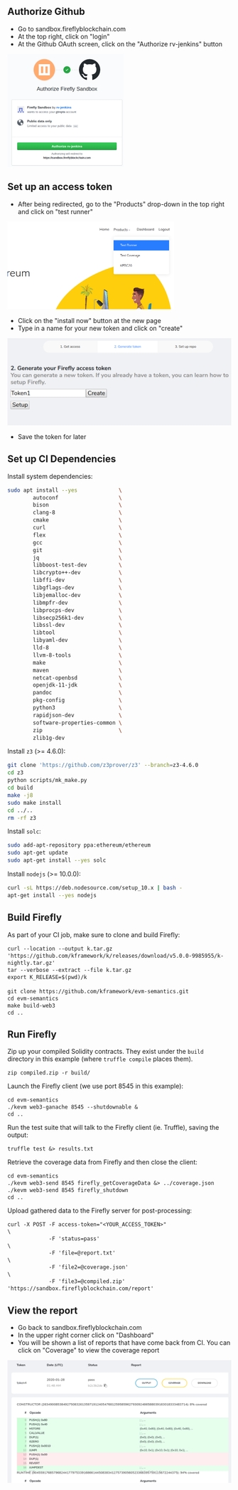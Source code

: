 ## Authorize Github

-   Go to sandbox.fireflyblockchain.com
-   At the top right, click on "login"
-   At the Github OAuth screen, click on the "Authorize rv-jenkins" button

![](img/1authorize.png)

## Set up an access token

-   After being redirected, go to the "Products" drop-down in the top right and click on "test runner"

![](img/2testrunner.png)

-   Click on the "install now" button at the new page
-   Type in a name for your new token and click on "create"

![](img/3createtoken.png)

-   Save the token for later

## Set up CI Dependencies

Install system dependencies:

```sh
sudo apt install --yes             \
        autoconf                   \
        bison                      \
        clang-8                    \
        cmake                      \
        curl                       \
        flex                       \
        gcc                        \
        git                        \
        jq                         \
        libboost-test-dev          \
        libcrypto++-dev            \
        libffi-dev                 \
        libgflags-dev              \
        libjemalloc-dev            \
        libmpfr-dev                \
        libprocps-dev              \
        libsecp256k1-dev           \
        libssl-dev                 \
        libtool                    \
        libyaml-dev                \
        lld-8                      \
        llvm-8-tools               \
        make                       \
        maven                      \
        netcat-openbsd             \
        openjdk-11-jdk             \
        pandoc                     \
        pkg-config                 \
        python3                    \
        rapidjson-dev              \
        software-properties-common \
        zip                        \
        zlib1g-dev
```

Install `z3` (>= 4.6.0):

```sh
git clone 'https://github.com/z3prover/z3' --branch=z3-4.6.0
cd z3
python scripts/mk_make.py
cd build
make -j8
sudo make install
cd ../..
rm -rf z3
```

Install `solc`:

```sh
sudo add-apt-repository ppa:ethereum/ethereum
sudo apt-get update
sudo apt-get install --yes solc
```

Install `nodejs` (>= 10.0.0):

```sh
curl -sL https://deb.nodesource.com/setup_10.x | bash -
apt-get install --yes nodejs
```

## Build Firefly

As part of your CI job, make sure to clone and build Firefly:

```
curl --location --output k.tar.gz 'https://github.com/kframework/k/releases/download/v5.0.0-9985955/k-nightly.tar.gz'
tar --verbose --extract --file k.tar.gz
export K_RELEASE=$(pwd)/k

git clone https://github.com/kframework/evm-semantics.git
cd evm-semantics
make build-web3
cd ..
```

## Run Firefly

Zip up your compiled Solidity contracts.
They exist under the `build` directory in this example (where `truffle compile` places them).

```
zip compiled.zip -r build/
```

Launch the Firefly client (we use port 8545 in this example):

```
cd evm-semantics
./kevm web3-ganache 8545 --shutdownable &
cd ..
```

Run the test suite that will talk to the Firefly client (ie. Truffle), saving the output:

```
truffle test &> results.txt
```

Retrieve the coverage data from Firefly and then close the client:

```
cd evm-semantics
./kevm web3-send 8545 firefly_getCoverageData &> ../coverage.json
./kevm web3-send 8545 firefly_shutdown
cd ..
```

Upload gathered data to the Firefly server for post-processing:

```
curl -X POST -F access-token="<YOUR_ACCESS_TOKEN>"                                   \
             -F 'status=pass'                                                        \
             -F 'file=@report.txt'                                                   \
             -F 'file2=@coverage.json'                                               \
             -F 'file3=@compiled.zip' 'https://sandbox.fireflyblockchain.com/report'
```

## View the report

-   Go back to sandbox.fireflyblockchain.com
-   In the upper right corner click on "Dashboard"
-   You will be shown a list of reports that have come back from CI. You can click on "Coverage" to view the coverage report

![](img/4coverage.png)
